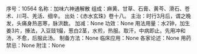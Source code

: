 序号：10564
名称：加味六神通解散
组成：麻黄、甘草、石膏、黄芩、滑石、苍术、川芎、羌活、细辛。
出处：《赤水玄珠》卷十八。
主治：时行3月后，谓之晚发，头痛身热恶寒，脉洪数。
加减：None
功效：None
用法用量：水2钟，加生姜3片，捶法，入豆豉1撮，葱白2茎，水煎，热服。取汗，中病即止。先用冲和汤，不愈，后服此汤。
制备方法：None
临床应用：None
各家论述：None
用药禁忌：None
附注：None
